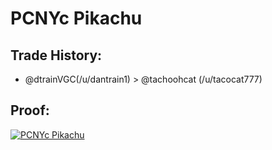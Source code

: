 # PCNYc Pikachu

## Trade History:
* @dtrainVGC(/u/dantrain1) > @tachoohcat (/u/tacocat777)

## Proof:
[![PCNYc Pikachu](http://img.youtube.com/vi/ECuYGaCynV8/0.jpg)](http://www.youtube.com/watch?v=ECuYGaCynV8)
